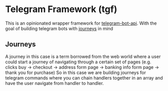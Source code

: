 # Telegram Framework (tgf)
This is an opinionated wrapper framework for [telegram-bot-api](https://github.com/go-telegram-bot-api/telegram-bot-api).
With the goal of building telegram bots with [journeys](#journeys) in mind 

## Journeys
A journey in this case is a term borrowed from the web world where a user could start a journey of navigating through a certain set of pages (e.g. clicks buy -> checkout -> address form page -> banking info form page -> thank you for purchase)
So in this case we are building journeys for telegram commands where you can chain handlers together in an array and have the user navigate from handler to handler.

